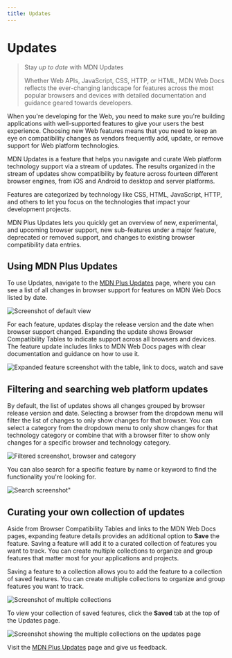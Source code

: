 ```yaml
---
title: Updates
---
```


# Updates

> Stay _up to date_ with MDN Updates
>
> Whether Web APIs, JavaScript, CSS, HTTP, or HTML, MDN Web Docs reflects the
> ever-changing landscape for features across the most popular browsers and
> devices with detailed documentation and guidance geared towards developers.

When you're developing for the Web, you need to make sure you're building
applications with well-supported features to give your users the best
experience. Choosing new Web features means that you need to keep an eye on
compatibility changes as vendors frequently add, update, or remove support for
Web platform technologies.

MDN Updates is a feature that helps you navigate and curate Web platform
technology support via a stream of updates. The results organized in the stream
of updates show compatibility by feature across fourteen different browser
engines, from iOS and Android to desktop and server platforms.

Features are categorized by technology like CSS, HTML, JavaScript, HTTP, and
others to let you focus on the technologies that impact your development
projects.

MDN Plus Updates lets you quickly get an overview of new, experimental, and
upcoming browser support, new sub-features under a major feature, deprecated or
removed support, and changes to existing browser compatibility data entries.

## Using MDN Plus Updates

To use Updates, navigate to the [MDN Plus Updates](/en-US/plus/updates) page,
where you can see a list of all changes in browser support for features on MDN
Web Docs listed by date.

![Screenshot of default view](/assets/plus-docs/updates/updates.png)

For each feature, updates display the release version and the date when browser
support changed. Expanding the update shows Browser Compatibility Tables to
indicate support across all browsers and devices. The feature update includes
links to MDN Web Docs pages with clear documentation and guidance on how to use
it.

![Expanded feature screenshot with the table, link to docs, watch and save](/assets/plus-docs/updates/updates_bcd.png)

## Filtering and searching web platform updates

By default, the list of updates shows all changes grouped by browser release
version and date. Selecting a browser from the dropdown menu will filter the
list of changes to only show changes for that browser. You can select a category
from the dropdown menu to only show changes for that technology category or
combine that with a browser filter to show only changes for a specific browser
and technology category.

![Filtered screenshot, browser and category](/assets/plus-docs/updates/updates_filter.png)

You can also search for a specific feature by name or keyword to find the
functionality you're looking for.

![Search screenshot"](/assets/plus-docs/updates/updates_filter.png)

## Curating your own collection of updates

Aside from Browser Compatibility Tables and links to the MDN Web Docs pages,
expanding feature details provides an additional option to **Save** the feature.
Saving a feature will add it to a curated collection of features you want to
track. You can create multiple collections to organize and group features that
matter most for your applications and projects.

Saving a feature to a collection allows you to add the feature to a collection
of saved features. You can create multiple collections to organize and group
features you want to track.

![Screenshot of multiple collections](/assets/plus-docs/updates/collections.png)

To view your collection of saved features, click the **Saved** tab at the top of
the Updates page.

![Screenshot showing the multiple collections on the updates page](/assets/plus-docs/updates/updates_collection.png)

Visit the [MDN Plus Updates](/en-US/plus/updates) page and give us feedback.
